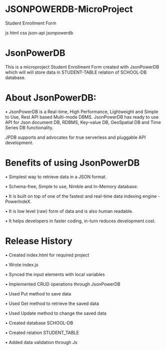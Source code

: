 # JSONPOWERDB-MicroProject
Student Enrollment Form

js  html css json-api jsonpowerdb

# JsonPowerDB
This is a microproject Student Enrollment Form created with JsonPowerDB which will will store data in STUDENT-TABLE relation of SCHOOL-DB database.

# About JsonPowerDB:
•	JsonPowerDB is a Real-time, High Performance, Lightweight and Simple to Use, Rest API based Multi-mode DBMS. JsonPowerDB has ready to use API for Json document DB, RDBMS, Key-value DB, GeoSpatial DB and Time Series DB functionality. 

JPDB supports and advocates for true serverless and pluggable API development.

# Benefits of using JsonPowerDB
•	Simplest way to retrieve data in a JSON format.

•	Schema-free, Simple to use, Nimble and In-Memory database.

•	It is built on top of one of the fastest and real-time data indexing engine - PowerIndeX.

•	It is low level (raw) form of data and is also human readable.

•	It helps developers in faster coding, in-turn reduces development cost.

# Release History

•	Created index.html for required project

•	Wrote index.js

•	Synced the input elements with local variables

•	Implemented CRUD operations through JsonPowerDB

•	Used Put method to save data

•	Used Get method to retrieve the saved data

•	Used Update method to change the saved data

•	Created database SCHOOL-DB

•	Created relation STUDENT_TABLE

•	Added data validation through Js

